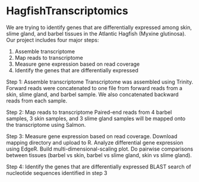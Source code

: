 # HagfishTranscriptomics
We are trying to identify genes that are differentially expressed among skin, slime gland, and barbel tissues in the Atlantic Hagfish (Myxine glutinosa). Our project includes four major steps:
  1. Assemble transcriptome
  2. Map reads to transcriptome
  3. Measure gene expression based on read coverage
  4. Identify the genes that are differentially expressed

Step 1: Assemble transcriptome Transcriptome was assembled using Trinity. Forward reads were concatenated to one file from forward reads from a skin, slime gland, and barbel sample. We also concatenated backward reads from each sample.

Step 2: Map reads to transcriptome Paired-end reads from 4 barbel samples, 3 skin samples, and 3 slime gland samples will be mapped onto the transcriptome using Salmon.

Step 3: Measure gene expression based on read coverage. Download mapping directory and upload to R. Analyze differential gene expression using EdgeR. Build multi-dimensional-scaling plot. Do pairwise comparisons between tissues (barbel vs skin, barbel vs slime gland, skin vs slime gland).

Step 4: Identify the genes that are differentially expressed BLAST search of nucleotide sequences identified in step 3
